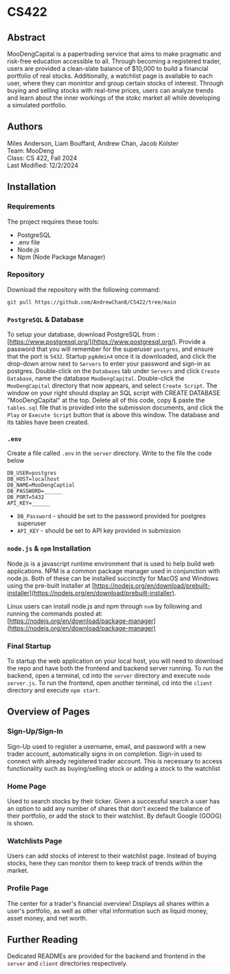 # CS422

## Abstract

MooDengCapital is a papertrading service that aims to make pragmatic and risk-free education accessible to all. Through becoming 
a registered trader, users are provided a clean-slate balance of $10,000 to build a financial portfolio of real stocks. Additionally, a watchlist page is available to each user, where they can monintor and group certain stocks of interest. Through buying and selling stocks with real-time prices, users can analyze trends and learn about the inner workings of the stokc market all while developing a simulated portfolio. 

## Authors

Miles Anderson, Liam Bouffard, Andrew Chan, Jacob Kolster </br>
Team: MooDeng </br>
Class: CS 422, Fall 2024 </br>
Last Modified: 12/2/2024

## Installation

### Requirements
The project requires these tools:
* PostgreSQL
* .env file
* Node.js
* Npm (Node Package Manager)

### Repository
Download the repository with the following command: 
```
git pull https://github.com/AndrewChan8/CS422/tree/main
```

### `PostgreSQL` & Database
To setup your database, download PostgreSQL from :[https://www.postgresql.org/](https://www.postgresql.org/). Provide a password that you will remember for the superuser `postgres`, and ensure that the port is `5432`. Startup `pgAdmin4` once it is downloaded, and click the drop-down arrow next to `Servers` to enter your password and sign-in as postgres. Double-click on the `Databases` tab under `Servers` and click `Create Database`, name the database `MooDengCapital`. Double-click the `MooDengCapital` directory that now appears, and select `Create Script`. The window on your right should display an SQL script with CREATE DATABASE "MooDengCapital" at the top. Delete all of this code, copy & paste the `tables.sql` file that is provided into the submission documents, and click the `Play` or `Execute Script` button that is above this window. The database and its tables have been created.

### `.env`

Create a file called `.env` in the `server` directory. Write to the file the code below
```
DB_USER=postgres
DB_HOST=localhost
DB_NAME=MooDengCaptial
DB_PASSWORD=______
DB_PORT=5432
API_KEY=______
```
* `DB_Password` - should be set to the password provided for postgres superuser
* `API_KEY` - should be set to API key provided in submission

### `node.js` & `npm` Installation

Node.js is a javascript runtime environment that is used to help build web applications. NPM is a common 
package manager used in conjunction with node.js. Both of these can be installed succinctly for MacOS and 
Windows using the pre-built installer at [https://nodejs.org/en/download/prebuilt-installer](https://nodejs.org/en/download/prebuilt-installer).

Linux users can install node.js and npm through `nvm` by following and running the commands posted at:
[https://nodejs.org/en/download/package-manager](https://nodejs.org/en/download/package-manager)

### Final Startup

To startup the web application on your local host, you will need to download the repo and have both the frontend and backend server running. To run the backend, open a terminal, cd into the `server` directory and execute `node server.js`. To run the frontend, open another terminal, cd into the `client` directory and execute `npm start`.


## Overview of Pages

### Sign-Up/Sign-In

Sign-Up used to register a username, email, and password with a new trader account, automatically signs in on completion. Sign-in used to connect with already registered trader account. This is necessary to access functionality such as buying/selling stock or adding a stock to the watchlist

### Home Page

Used to search stocks by their ticker. Given a successful search a user has an option to add any number of shares that don't exceed the
balance of their portfolio, or add the stock to their watchlist. By default Google (GOOG) is shown.

### Watchlists Page

Users can add stocks of interest to their watchlist page. Instead of buying stocks, here they can monitor them to keep track of trends
within the market. 

### Profile Page

The center for a trader's financial overview! Displays all shares within a user's portfolio, as well as other vital information such as
liquid money, asset money, and net worth.


## Further Reading

Dedicated READMEs are provided for the backend and frontend in the `server` and `client` directories respectively.
